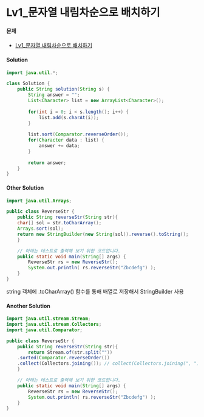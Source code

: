# Lv1_문자열 내림차순으로 배치하기



#### 문제

- [Lv1_문자열 내림차순으로 배치하기](https://programmers.co.kr/learn/courses/30/lessons/12917)



#### Solution

```java
import java.util.*;

class Solution {
    public String solution(String s) {
        String answer = "";
        List<Character> list = new ArrayList<Character>();
        
        for(int i = 0; i < s.length(); i++) {
            list.add(s.charAt(i));
        }
        
        list.sort(Comparator.reverseOrder());
        for(Character data : list) {
            answer += data;
        }
        
        return answer;
    }
}
```



#### Other Solution

```java
import java.util.Arrays;

public class ReverseStr {
    public String reverseStr(String str){
    char[] sol = str.toCharArray();
    Arrays.sort(sol);
    return new StringBuilder(new String(sol)).reverse().toString();
    }

    // 아래는 테스트로 출력해 보기 위한 코드입니다.
    public static void main(String[] args) {
        ReverseStr rs = new ReverseStr();
        System.out.println( rs.reverseStr("Zbcdefg") );
    }
}
```



string 객체에 .toCharArray() 함수를 통해 배열로 저장해서 StringBuilder 사용



#### Another Solution

```java
import java.util.stream.Stream;
import java.util.stream.Collectors;
import java.util.Comparator;

public class ReverseStr {
    public String reverseStr(String str){
        return Stream.of(str.split(""))
    .sorted(Comparator.reverseOrder())
    .collect(Collectors.joining()); // collect(Collectors.joining(", ") 이렇게 하면 Z, b, c d, e, f, g 이런식으로 출력이 된다!
    }

    // 아래는 테스트로 출력해 보기 위한 코드입니다.
    public static void main(String[] args) {
        ReverseStr rs = new ReverseStr();
        System.out.println( rs.reverseStr("Zbcdefg") );
    }
}
```

